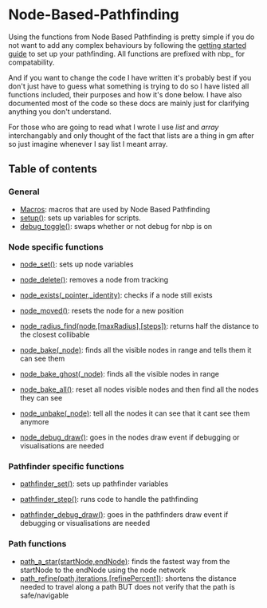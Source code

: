 # Node-Based-Pathfinding

Using the functions from Node Based Pathfinding is pretty simple if you do not want to add any complex behaviours by following the [getting started guide](/tutorials/getting-started.md) to set up your pathfinding. All functions are prefixed with nbp_ for compatability.

And if you want to change the code I have written it's probably best if you don't just have to guess what something is trying to do so I have listed all functions included, their purposes and how it's done below. I have also documented most of the code so these docs are mainly just for clarifying anything you don't understand.

For those who are going to read what I wrote I use *list* and *array* interchangably and only thought of the fact that lists are a thing in gm after so just imagine whenever I say list I meant array.

## Table of contents



### General

- [Macros](/docs/macros.md): macros that are used by Node Based Pathfinding
- [setup()](/docs/setup.md): sets up variables for scripts.
- [debug_toggle()](/docs/debug-toggle.md): swaps whether or not debug for nbp is on

### Node specific functions

- [node_set()](/docs/node-set.md): sets up node variables
- [node_delete()](/docs/node-delete.md): removes a node from tracking
- [node_exists(_pointer,_identity)](/docs/node-exists): checks if a node still exists
- [node_moved()](/docs/node-moved.md): resets the node for a new position
- [node_radius_find(node,[maxRadius],[steps])](/docs/node-radius-find.md): returns half the distance to the closest collibable

- [node_bake(_node)](/docs/node-bake.md): finds all the visible nodes in range and tells them it can see them
- [node_bake_ghost(_node)](/docs/node-bake-ghost.md): finds all the visible nodes in range
- [node_bake_all()](/docs/node-bake-all.md): reset all nodes visible nodes and then find all the nodes they can see
- [node_unbake(_node)](/docs/node-unbake.md): tell all the nodes it can see that it cant see them anymore

- [node_debug_draw()](/docs/node-debug-draw.md): goes in the nodes draw event if debugging or visualisations are needed

### Pathfinder specific functions

- [pathfinder_set()](/docs/pathfinder-set.md): sets up pathfinder variables
- [pathfinder_step()](/docs/pathfinder-step.md): runs code to handle the pathfinding

- [pathfinder_debug_draw()](/docs/pathfinder-debug-draw.md): goes in the pathfinders draw event if debugging or visualisations are needed

### Path functions

- [path_a_star(startNode,endNode)](/docs/path-a-star.md): finds the fastest way from the startNode to the endNode using the node network
- [path_refine(path,iterations,[refinePercent])](/docs/path-refine.md): shortens the distance needed to travel along a path BUT does not verify that the path is safe/navigable